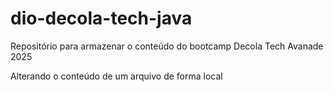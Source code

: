# dio-decola-tech-java

Repositório para armazenar o conteúdo do bootcamp Decola Tech Avanade 2025

Alterando o conteúdo de um arquivo de forma local
